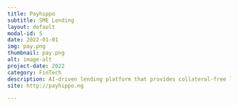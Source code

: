 ```yaml
---
title: Payhippo
subtitle: SME Lending
layout: default
modal-id: 5
date: 2022-01-01
img: pay.png
thumbnail: pay.png
alt: image-alt
project-date: 2022
category: FinTech
description: AI-driven lending platform that provides collateral-free loans to small and medium-sized businesses
site: http://payhippo.ng

---
```

